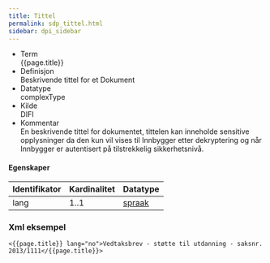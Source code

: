 ```yaml
--- 
title: Tittel  
permalink: sdp_tittel.html
sidebar: dpi_sidebar
---
```


  - Term  
    {{page.title}}
  - Definisjon  
    Beskrivende tittel for et Dokument
  - Datatype  
    complexType
  - Kilde  
    DIFI
  - Kommentar  
    En beskrivende tittel for dokumentet, tittelen kan inneholde
    sensitive opplysninger da den kun vil vises til Innbygger etter
    dekryptering og når Innbygger er autentisert på tilstrekkelig
    sikkerhetsnivå.

#### Egenskaper

| Identifikator | Kardinalitet | Datatype                 |
| --- | --- | --- |
| lang          | 1..1         | [spraak](../../felles/spraak.md) |

### Xml eksempel

    <{{page.title}} lang="no">Vedtaksbrev - støtte til utdanning - saksnr. 2013/1111</{{page.title}}>
